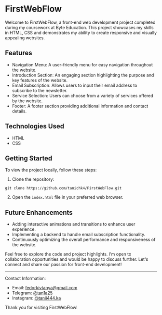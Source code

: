 # FirstWebFlow

Welcome to FirstWebFlow, a front-end web development project completed during my coursework at Byte Education. This project showcases my skills in HTML, CSS and demonstrates my ability to create responsive and visually appealing websites.

## Features

- Navigation Menu: A user-friendly menu for easy navigation throughout the website.
- Introduction Section: An engaging section highlighting the purpose and key features of the website.
- Email Subscription: Allows users to input their email address to subscribe to the newsletter.
- Service Selection: Users can choose from a variety of services offered by the website.
- Footer: A footer section providing additional information and contact details.

## Technologies Used

- HTML
- CSS

## Getting Started

To view the project locally, follow these steps:

1. Clone the repository:

`git clone https://github.com/tanichk4/FirstWebFlow.git`

2. Open the `index.html` file in your preferred web browser.

## Future Enhancements

- Adding interactive animations and transitions to enhance user experience.
- Implementing a backend to handle email subscription functionality.
- Continuously optimizing the overall performance and responsiveness of the website.

Feel free to explore the code and project highlights. I'm open to collaboration opportunities and would be happy to discuss further. Let's connect and share our passion for front-end development!

---

Contact Information:

- Email: fedorkivtanya@gmail.com
- Telegram: [@tan1a25](https://t.me/tan1a25)
- Instagram: [@tanii444.ka](https://instagram.com/tanii444.ka?igshid=ZWQyN2ExYTkwZQ==)

Thank you for visiting FirstWebFlow!
